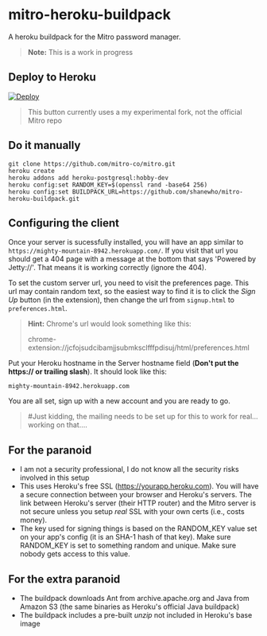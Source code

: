 mitro-heroku-buildpack
======================
A heroku buildpack for the Mitro password manager.

> **Note:** This is a work in progress

## Deploy to Heroku
[![Deploy](https://www.herokucdn.com/deploy/button.png)](https://heroku.com/deploy?template=https://github.com/shanewho/mitro/tree/heroku-button)

> This button currently uses a my experimental fork, not the official Mitro repo

## Do it manually

```
git clone https://github.com/mitro-co/mitro.git
heroku create
heroku addons add heroku-postgresql:hobby-dev
heroku config:set RANDOM_KEY=$(openssl rand -base64 256)
heroku config:set BUILDPACK_URL=https://github.com/shanewho/mitro-heroku-buildpack.git
```

## Configuring the client
Once your server is sucessfully installed, you will have an app similar to `https://mighty-mountain-8942.herokuapp.com/`. If you visit that url you should get a 404 page with a message at the bottom that says 'Powered by Jetty://'. That means it is working correctly (ignore the 404).

To set the custom server url, you need to visit the preferences page. This url may contain random text, so the easiest way to find it is to click the _Sign Up_ button (in the extension), then change the url from `signup.html` to `preferences.html`. 

> **Hint:** Chrome's url would look something like this: 
>
> chrome-extension://jcfojsudcibamjjsubmksclfffpdisuj/html/preferences.html

Put your Heroku hostname in the Server hostname field (**Don't put the https:// or trailing slash**). It should look like this: 

`mighty-mountain-8942.herokuapp.com`

You are all set, sign up with a new account and you are ready to go.

> #Just kidding, the mailing needs to be set up for this to work for real... working on that....

## For the paranoid

- I am not a security professional, I do not know all the security risks involved in this setup
- This uses Heroku's free SSL (https://yourapp.heroku.com). You will have a secure connection between your browser and Heroku's servers. The link between Heroku's server (their HTTP router) and the Mitro server is not secure unless you setup *real* SSL with your own certs (i.e., costs money).
- The key used for signing things is based on the RANDOM_KEY value set on your app's config (it is an SHA-1 hash of that key). Make sure RANDOM_KEY is set to something random and unique. Make sure nobody gets access to this value.


## For the extra paranoid

- The buildpack downloads Ant from archive.apache.org and Java from Amazon S3 (the same binaries as Heroku's official Java buildpack)
- The buildpack includes a pre-built *unzip* not included in Heroku's base image
